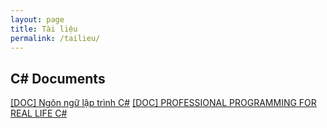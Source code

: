 ```yaml
---
layout: page
title: Tài liệu
permalink: /tailieu/
---
```

<h2><b>C# Documents</b></h2>


<a href="https://luongchung.github.io/doc/NgonngulaptrinhCSharp.pdf">[DOC] Ngôn ngữ lập trình C#</a> 
<a href="https://luongchung.github.io/doc/PROFESSIONALCsharp.pdf">[DOC] PROFESSIONAL PROGRAMMING FOR REAL LIFE C# </a> 


